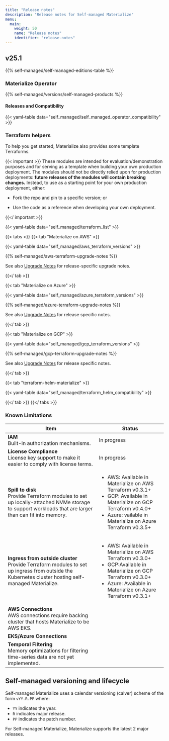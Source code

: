 ```yaml
---
title: "Release notes"
description: "Release notes for Self-managed Materialize"
menu:
  main:
    weight: 50
    name: "Release notes"
    identifier: "release-notes"
---
```


## v25.1

{{% self-managed/self-managed-editions-table %}}

### Materialize Operator

{{% self-managed/versions/self-managed-products %}}

#### Releases and Compatibility

{{< yaml-table data="self_managed/self_managed_operator_compatibility" >}}

### Terraform helpers

To help you get started, Materialize also provides some template Terraforms.

{{< important >}}
These modules are intended for evaluation/demonstration purposes and for serving
as a template when building your own production deployment. The modules should
not be directly relied upon for production deployments: **future releases of the
modules will contain breaking changes.** Instead, to use as a starting point for
your own production deployment, either:

- Fork the repo and pin to a specific version; or

- Use the code as a reference when developing your own deployment.

{{</ important >}}

{{< yaml-table data="self_managed/terraform_list" >}}

{{< tabs >}}
{{< tab "Materialize on AWS" >}}

{{< yaml-table data="self_managed/aws_terraform_versions" >}}

{{% self-managed/aws-terraform-upgrade-notes %}}

See also [Upgrade Notes](
https://github.com/MaterializeInc/terraform-aws-materialize?tab=readme-ov-file#upgrade-notes)
for release-specific upgrade notes.

{{</ tab >}}

{{< tab "Materialize on Azure" >}}

{{< yaml-table data="self_managed/azure_terraform_versions" >}}

{{% self-managed/azure-terraform-upgrade-notes %}}

See also [Upgrade
Notes](https://github.com/MaterializeInc/terraform-azurerm-materialize?tab=readme-ov-file#upgrade-notes)
for release specific notes.

{{</ tab >}}

{{< tab "Materialize on GCP" >}}

{{< yaml-table data="self_managed/gcp_terraform_versions" >}}

{{% self-managed/gcp-terraform-upgrade-notes %}}

See also [Upgrade
Notes](https://github.com/MaterializeInc/terraform-google-materialize?tab=readme-ov-file#upgrade-notes)
for release specific notes.

{{</ tab >}}

{{< tab "terraform-helm-materialize" >}}

{{< yaml-table data="self_managed/terraform_helm_compatibility" >}}

{{</ tab >}}
{{</ tabs >}}

### Known Limitations

| Item                                    | Status      |
|-----------------------------------------|-------------|
| **IAM** <br>Built-in authorization mechanisms. | In progress |
| **License Compliance** <br>License key support to make it easier to comply with license terms. | In progress |
| **Spill to disk** <br> Provide Terraform modules to set up  locally-attached NVMe storage to support workloads that are larger than can fit into memory. | <ul><li>AWS: Available in Materialize on AWS Terraform v0.3.1+</li><li>GCP: Available in Materialize on GCP Terraform v0.4.0+</li><li>Azure: vailable in Materialize on Azure Terraform v0.3.5+</li><ul> |
| **Ingress from outside cluster** <br> Provide Terraform modules to set up ingress from outside the Kubernetes cluster hosting self-managed Materialize. | <ul><li>AWS: Available in Materialize on AWS Terraform v0.3.0+</li><li>GCP:Available in Materialize on GCP Terraform v0.3.0+</li><li>Azure: Available in Materialize on Azure Terraform v0.3.1+</li><ul> |
| **AWS Connections** <br> AWS connections require backing cluster that hosts Materialize to be AWS EKS.  | |
| **EKS/Azure Connections** | |
| **Temporal Filtering** <br> Memory optimizations for filtering time-series data are not yet implemented. | |

## Self-managed versioning and lifecycle

Self-managed Materialize uses a calendar versioning (calver) scheme of the form
`vYY.R.PP` where:

- `YY` indicates the year.
- `R` indicates major release.
- `PP` indicates the patch number.

For Self-managed Materialize, Materialize supports the latest 2 major releases.
